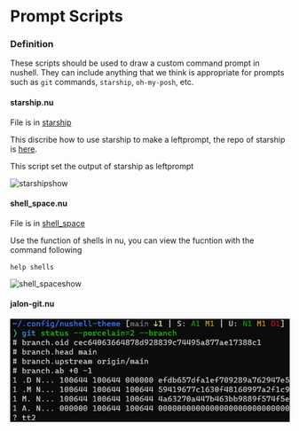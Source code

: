 # Prompt Scripts

### Definition

These scripts should be used to draw a custom command prompt in nushell. They can include anything that we think is appropriate for prompts such as `git` commands, `starship`, `oh-my-posh`, etc.

#### starship.nu

File is in [starship](./starship.nu)

This discribe how to use starship to make a leftprompt, the repo of starship is [here](https://github.com/starship/starship).

This script set the output of starship as leftprompt

![starshipshow](./images/starship.png)

#### shell_space.nu

File is in [shell_space](./shell_space.nu)

Use the function of shells in nu, you can view the fucntion with the command following

```
help shells
```

![shell_spaceshow](./images/shell_space.png)

#### jalon-git.nu

![jalon-git](./images/jalon-git.png)
